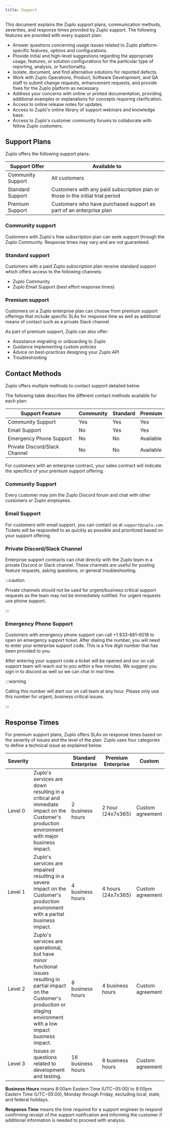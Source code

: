 ```yaml
---
title: Support
---
```


This document explains the Zuplo support plans, communication methods,
severities, and response times provided by Zuplo support. The following features
are provided with every support plan:

- Answer questions concerning usage issues related to Zuplo platform-specific
  features, options and configurations.
- Provide initial and high-level suggestions regarding the appropriate usage,
  features, or solution configurations for the particular type of reporting,
  analysis, or functionality.
- Isolate, document, and find alternative solutions for reported defects.
- Work with Zuplo Operations, Product, Software Development, and QA staff to
  submit change requests, enhancement requests, and provide fixes for the Zuplo
  platform as necessary.
- Address your concerns with online or printed documentation, providing
  additional examples or explanations for concepts requiring clarification.
- Access to online release notes for updates.
- Access to Zuplo's online library of support webinars and knowledge base.
- Access to Zuplo's customer community forums to collaborate with fellow Zuplo
  customers.

## Support Plans

Zuplo offers the following support plans:

| Support Offer     | Available to                                                                   |
| ----------------- | ------------------------------------------------------------------------------ |
| Community Support | All customers                                                                  |
| Standard Support  | Customers with any paid subscription plan or those in the initial trial period |
| Premium Support   | Customers who have purchased support as part of an enterprise plan             |

### Community support

Customers with Zuplo's free subscription plan can seek support through the Zuplo
Community. Response times may vary and are not guaranteed.

### Standard support

Customers with a paid Zuplo subscription plan receive standard support which
offers access to the following channels:

- Zuplo Community
- Zuplo Email Support (best effort response times)

### Premium support

Customers on a Zuplo enterprise plan can choose from premium support offerings
that include specific SLAs for response time as well as additional means of
contact such as a private Slack channel.

As part of premium support, Zuplo can also offer:

- Assistance migrating or onboarding to Zuplo
- Guidance implementing custom policies
- Advice on best-practices designing your Zuplo API
- Troubleshooting

## Contact Methods

Zuplo offers multiple methods to contact support detailed below.

The following table describes the different contact methods available for each
plan:

| Support Feature               | Community | Standard | Premium   |
| ----------------------------- | --------- | -------- | --------- |
| Community Support             | Yes       | Yes      | Yes       |
| Email Support                 | No        | Yes      | Yes       |
| Emergency Phone Support       | No        | No       | Available |
| Private Discord/Slack Channel | No        | No       | Available |

For customers with an enterprise contract, your sales contract will indicate the
specifics of your premium support offering.

### Community Support

Every customer may join the Zuplo Discord forum and chat with other customers or
Zuplo employees.

### Email Support

For customers with email support, you can contact us at `support@zuplo.com`.
Tickets will be responded to as quickly as possible and prioritized based on
your support offering.

### Private Discord/Slack Channel

Enterprise support contracts can chat directly with the Zuplo team in a private
Discord or Slack channel. These channels are useful for posting feature
requests, asking questions, or general troubleshooting.

:::caution

Private channels should not be used for urgent/business critical support
requests as the team may not be immediately notified. For urgent requests use
phone support.

:::

### Emergency Phone Support

Customers with emergency phone support can call +1 833-681-6018 to open an
emergency support ticket. After dialing the number, you will need to enter your
enterprise support code. This is a five digit number that has been provided to
you.

After entering your support code a ticket will be opened and our on call support
team will reach out to you within a few minutes. We suggest you sign in to
discord as well so we can chat in real time.

:::warning

Calling this number will alert our on call team at any hour. Please only use
this number for urgent, business critical issues.

:::

## Response Times

For premium support plans, Zuplo offers SLAs on response times based on the
severity of issues and the level of the plan. Zuplo uses four categories to
define a technical issue as explained below.

| Severity |                                                                                                                                                                                       | Standard Enterprise  | Premium Enterprise   | Custom |
| -------- | ------------------------------------------------------------------------------------------------------------------------------------------------------------------------------------- | ----------------- | ------------------ | ---------------- |
| Level 0  | Zuplo's services are down resulting in a critical and immediate impact on the Customer's production environment with major business impact.                                           | 2 business hours  | 2 hour (24x7x365)  | Custom agreement |
| Level 1  | Zuplo's services are impaired resulting in a severe impact on the Customer's production environment with a partial business impact.                                                   | 4 business hours  | 4 hours (24x7x365) | Custom agreement |
| Level 2  | Zuplo's services are operational, but have minor functional issues resulting in partial impact on the Customer's production or staging environment with a low impact business impact. | 8 business hours  | 4 business hours   | Custom agreement |
| Level 3  | Issues or questions related to development and testing.                                                                                                                               | 16 business hours | 8 business hours   | Custom agreement |

**Business Hours** means 8:00am Eastern Time (UTC−05:00) to 8:00pm Eastern Time
(UTC−05:00), Monday through Friday, excluding local, state, and federal
holidays.

**Response Time** means the time required for a support engineer to respond
confirming receipt of the support notification and informing the customer if
additional information is needed to proceed with analysis.
